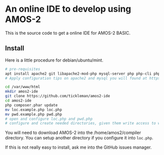 # An online IDE to develop using AMOS-2 

This is the source code to get a online IDE for AMOS-2 BASIC. 

## Install

Here is a little procedure for debian/ubuntu/mint.

```bash
# pre-requisites
apt install apache2 git libapache2-mod-php mysql-server php php-cli php-curl php-gd php-json php-mailparse php-mbstring php-mysql php-opcache php-ssh2 php-yaml php-zip
# Apply configuration tips on apache2 and mysql you will found at https://itrocks.org/wiki/creer-une-application

cd /var/www/html
mkdir amos2-ide
git clone https://github.com/tickleman/amos2-ide
cd amos2-ide
php composer.phar update
mv loc.example.php loc.php
mv pwd.example.php pwd.php
# open and configure loc.php and pwd.php
# configure and create needed directories, given them write access to www-data 
```

You will need to download AMOS-2 into the /home/amos2/compiler directory.
You can setup another directory if you configure it into `loc.php`.

If this is not really easy to install, ask me into the GitHub issues manager. 